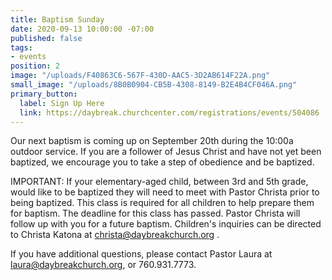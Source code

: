```yaml
---
title: Baptism Sunday
date: 2020-09-13 10:00:00 -07:00
published: false
tags:
- events
position: 2
image: "/uploads/F40863C6-567F-430D-AAC5-3D2AB614F22A.png"
small_image: "/uploads/8B0B0904-CB5B-4308-8149-B2E4B4CF046A.png"
primary_button:
  label: Sign Up Here
  link: https://daybreak.churchcenter.com/registrations/events/504086
---
```


Our next baptism is coming up on September 20th during the 10:00a outdoor service. If you are a follower of Jesus Christ and have not yet been baptized, we encourage you to take a step of obedience and be baptized.

IMPORTANT: If your elementary-aged child, between 3rd and 5th grade, would like to be baptized they will need to meet with Pastor Christa prior to being baptized. This class is required for all children to help prepare them for baptism. The deadline for this class has passed. Pastor Christa will follow up with you for a future baptism. Children's inquiries can be directed to Christa Katona at christa@daybreakchurch.org .

If you have additional questions, please contact Pastor Laura at laura@daybreakchurch.org, or 760.931.7773.
